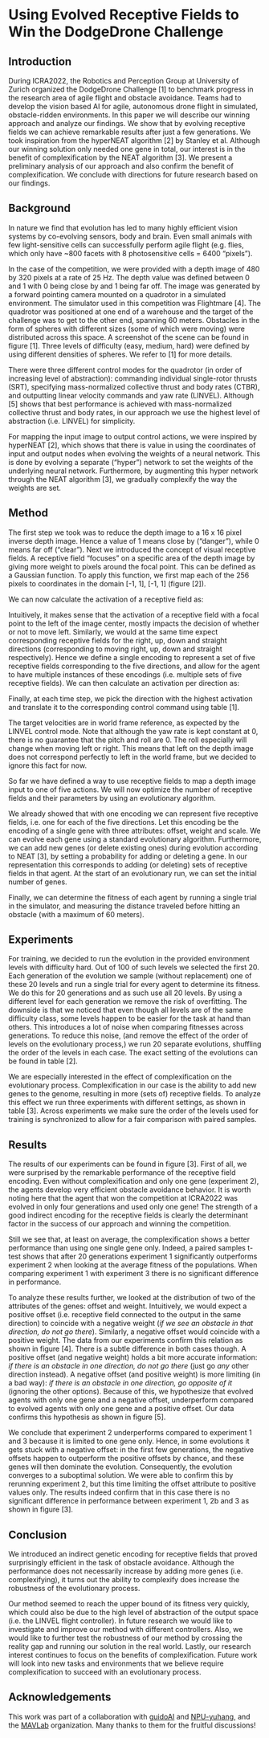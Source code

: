 # Using Evolved Receptive Fields to Win the DodgeDrone Challenge
## Introduction

During ICRA2022, the Robotics and Perception Group at University of Zurich organized the DodgeDrone Challenge [1] to benchmark progress in the research area of agile flight and obstacle avoidance. Teams had to develop the vision based AI for agile, autonomous drone flight in simulated, obstacle-ridden environments. In this paper we will describe our winning approach and analyze our findings. We show that by evolving receptive fields we can achieve remarkable results after just a few generations. We took inspiration from the hyperNEAT algorithm [2] by Stanley et al. Although our winning solution only needed one gene in total, our interest is in the benefit of complexification by the NEAT algorithm [3]. We present a preliminary analysis of our approach and also confirm the benefit of complexification. We conclude with directions for future research based on our findings.

## Background
In nature we find that evolution has led to many highly efficient vision systems by co-evolving sensors, body and brain. Even small animals with few light-sensitive cells can successfully perform agile flight (e.g. flies, which only have ~800 facets with 8 photosensitive cells = 6400 “pixels”).

In the case of the competition, we were provided with a depth image of 480 by 320 pixels at a rate of 25 Hz. The depth value was defined between 0 and 1 with 0 being close by and 1 being far off. The image was generated by a forward pointing camera mounted on a quadrotor in a simulated environment. The simulator used in this competition was Flightmare [4]. The quadrotor was positioned at one end of a warehouse and the target of the challenge was to get to the other end, spanning 60 meters. Obstacles in the form of spheres with different sizes (some of which were moving) were distributed across this space. A screenshot of the scene can be found in figure [1]. Three levels of difficulty (easy, medium, hard) were defined by using different densities of spheres. We refer to [1] for more details. 

There were three different control modes for the quadrotor (in order of increasing level of abstraction): commanding individual single-rotor thrusts (SRT), specifying mass-normalized collective thrust and body rates (CTBR), and outputting linear velocity commands and yaw rate (LINVEL). Although [5] shows that best performance is achieved with mass-normalized collective thrust and body rates, in our approach we use the highest level of abstraction (i.e. LINVEL) for simplicity.

For mapping the input image to output control actions, we were inspired by hyperNEAT [2], which shows that there is value in using the coordinates of input and output nodes when evolving the weights of a neural network. This is done by evolving a separate (“hyper”) network to set the weights of the underlying neural network. Furthermore, by augmenting this hyper network through the NEAT algorithm [3], we gradually complexify the way the weights are set.

## Method
The first step we took was to reduce the depth image to a 16 x 16 pixel inverse depth image. Hence a value of 1 means close by (“danger”), while 0 means far off (“clear”). Next we introduced the concept of visual receptive fields. A receptive field “focuses” on a specific area of the depth image by giving more weight to pixels around the focal point. This can be defined as a Gaussian function. To apply this function, we first map each of the 256 pixels to coordinates in the domain [-1, 1], [-1, 1] (figure [2]).

We can now calculate the activation of a receptive field as:

Intuitively, it makes sense that the activation of a receptive field with a focal point to the left of the image center, mostly impacts the decision of whether or not to move left. Similarly, we would at the same time expect corresponding receptive fields for the right, up, down and straight directions (corresponding to moving right, up, down and straight respectively). Hence we define a single encoding to represent a set of five receptive fields corresponding to the five directions, and allow for the agent to have multiple instances of these encodings (i.e. multiple sets of five receptive fields). We can then calculate an activation per direction as:

Finally, at each time step, we pick the direction with the highest activation and translate it to the corresponding control command using table [1].

The target velocities are in world frame reference, as expected by the LINVEL control mode. Note that although the yaw rate is kept constant at 0, there is no guarantee that the pitch and roll are 0. The roll especially will change when moving left or right. This means that left on the depth image does not correspond perfectly to left in the world frame, but we decided to ignore this fact for now.

So far we have defined a way to use receptive fields to map a depth image input to one of five actions. We will now optimize the number of receptive fields and their parameters by using an evolutionary algorithm.

We already showed that with one encoding we can represent five receptive fields, i.e. one for each of the five directions. Let this encoding be the encoding of a single gene with three attributes: offset, weight and scale. We can evolve each gene using a standard evolutionary algorithm. Furthermore, we can add new genes (or delete existing ones) during evolution according to NEAT [3], by setting a probability for adding or deleting a gene. In our representation this corresponds to adding (or deleting) sets of receptive fields in that agent. At the start of an evolutionary run, we can set the initial number of genes.

Finally, we can determine the fitness of each agent by running a single trial in the simulator, and measuring the distance traveled before hitting an obstacle (with a maximum of 60 meters).

## Experiments
For training, we decided to run the evolution in the provided environment levels with difficulty hard. Out of 100 of such levels we selected the first 20. Each generation of the evolution we sample (without replacement) one of these 20 levels and run a single trial for every agent to determine its fitness. We do this for 20 generations and as such use all 20 levels. By using a different level for each generation we remove the risk of overfitting. The downside is that we noticed that even though all levels are of the same difficulty class, some levels happen to be easier for the task at hand than others. This introduces a lot of noise when comparing fitnesses across generations. To reduce this noise, (and remove the effect of the order of levels on the evolutionary process,) we run 20 separate evolutions, shuffling the order of the levels in each case. The exact setting of the evolutions can be found in table [2].

We are especially interested in the effect of complexification on the evolutionary process. Complexification in our case is the ability to add new genes to the genome, resulting in more (sets of) receptive fields. To analyze this effect we run three experiments with different settings, as shown in table [3]. Across experiments we make sure the order of the levels used for training is synchronized to allow for a fair comparison with paired samples.

## Results
The results of our experiments can be found in figure [3]. First of all, we were surprised by the remarkable performance of the receptive field encoding. Even without complexification and only one gene (experiment 2), the agents develop very efficient obstacle avoidance behavior. It is worth noting here that the agent that won the competition at ICRA2022 was evolved in only four generations and used only one gene! The strength of a good indirect encoding for the receptive fields is clearly the determinant factor in the success of our approach and winning the competition.

Still we see that, at least on average, the complexification shows a better performance than using one single gene only. Indeed, a paired samples t-test shows that after 20 generations experiment 1 significantly outperforms experiment 2 when looking at the average fitness of the populations. When comparing experiment 1 with experiment 3 there is no significant difference in performance.

To analyze these results further, we looked at the distribution of two of the attributes of the genes: offset and weight. Intuitively, we would expect a positive offset (i.e. receptive field connected to the output in the same direction) to coincide with a negative weight (_if we see an obstacle in that direction, do not go there_). Similarly, a negative offset would coincide with a positive weight. The data from our experiments confirm this relation as shown in figure [4]. There is a subtle difference in both cases though. A positive offset (and negative weight) holds a bit more accurate information: _if there is an obstacle in one direction, do not go there_ (just go *any* other direction instead). A negative offset (and positive weight) is more limiting (in a bad way): _if there is an obstacle in one direction, go opposite of it_ (ignoring the other options). Because of this, we hypothesize that evolved agents with only one gene and a negative offset, underperform compared to evolved agents with only one gene and a positive offset. Our data confirms this hypothesis as shown in figure [5].

We conclude that experiment 2 underperforms compared to experiment 1 and 3 because it is limited to one gene only. Hence, in some evolutions it gets stuck with a negative offset: in the first few generations, the negative offsets happen to outperform the positive offsets by chance, and these genes will then dominate the evolution. Consequently, the evolution converges to a suboptimal solution. We were able to confirm this by rerunning experiment 2, but this time limiting the offset attribute to positive values only. The results indeed confirm that in this case there is no significant difference in performance between experiment 1, 2b and 3 as shown in figure [3].

## Conclusion
We introduced an indirect genetic encoding for receptive fields that proved surprisingly efficient in the task of obstacle avoidance. Although the performance does not necessarily increase by adding more genes (i.e. complexifying), it turns out the ability to complexify does increase the robustness of the evolutionary process.

Our method seemed to reach the upper bound of its fitness very quickly, which could also be due to the high level of abstraction of the output space (i.e. the LINVEL flight controller). In future research we would like to investigate and improve our method with different controllers. Also, we would like to further test the robustness of our method by crossing the reality gap and running our solution in the real world. Lastly, our research interest continues to focus on the benefits of complexification. Future work will look into new tasks and environments that we believe require complexification to succeed with an evolutionary process.

## Acknowledgements
This work was part of a collaboration with [guidoAI](https://github.com/guidoAI) and [NPU-yuhang](https://github.com/NPU-yuhang), and the [MAVLab](https://github.com/tudelft) organization. Many thanks to them for the fruitful discussions!
